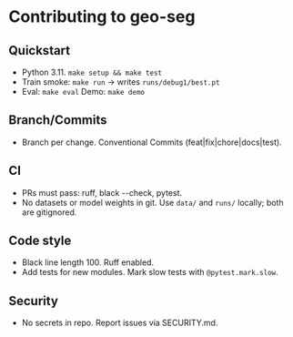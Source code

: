 # Contributing to geo-seg

## Quickstart
- Python 3.11. `make setup && make test`
- Train smoke: `make run` → writes `runs/debug1/best.pt`
- Eval: `make eval`  Demo: `make demo`

## Branch/Commits
- Branch per change. Conventional Commits (feat|fix|chore|docs|test).

## CI
- PRs must pass: ruff, black --check, pytest.
- No datasets or model weights in git. Use `data/` and `runs/` locally; both are gitignored.

## Code style
- Black line length 100. Ruff enabled.
- Add tests for new modules. Mark slow tests with `@pytest.mark.slow`.

## Security
- No secrets in repo. Report issues via SECURITY.md.

